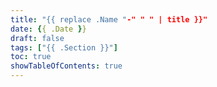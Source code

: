 ```yaml
---
title: "{{ replace .Name "-" " " | title }}"
date: {{ .Date }}
draft: false
tags: ["{{ .Section }}"]
toc: true
showTableOfContents: true
---
```


